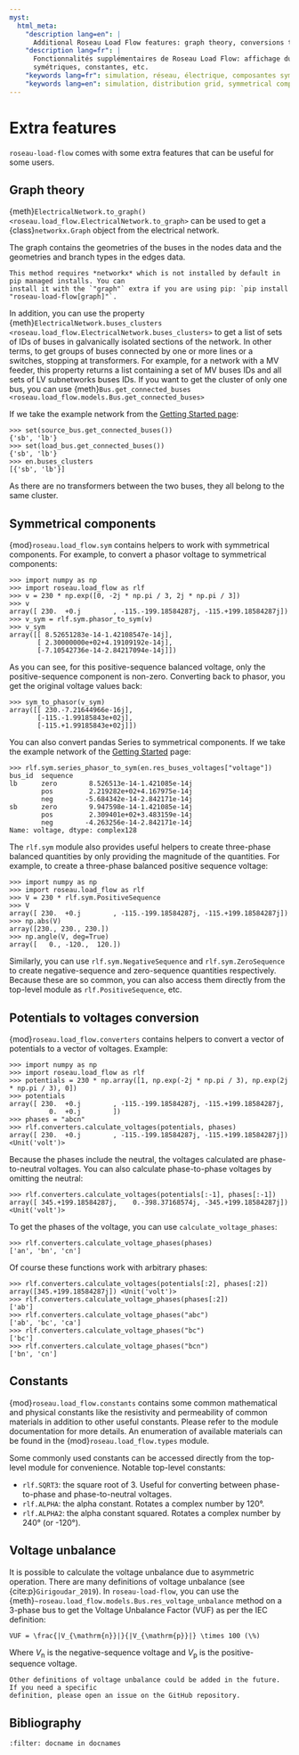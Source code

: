 ```yaml
---
myst:
  html_meta:
    "description lang=en": |
      Additional Roseau Load Flow features: graph theory, conversions to symmetrical components, constants, etc.
    "description lang=fr": |
      Fonctionnalités supplémentaires de Roseau Load Flow: affichage du graphe, conversions vers des composantes
      symétriques, constantes, etc.
    "keywords lang=fr": simulation, réseau, électrique, composantes symétriques, conversions
    "keywords lang=en": simulation, distribution grid, symmetrical components, conversion
---
```


# Extra features

`roseau-load-flow` comes with some extra features that can be useful for some users.

## Graph theory

{meth}`ElectricalNetwork.to_graph() <roseau.load_flow.ElectricalNetwork.to_graph>` can be used to
get a {class}`networkx.Graph` object from the electrical network.

The graph contains the geometries of the buses in the nodes data and the geometries and branch
types in the edges data.

```{note}
This method requires *networkx* which is not installed by default in pip managed installs. You can
install it with the `"graph"` extra if you are using pip: `pip install "roseau-load-flow[graph]"`.
```

In addition, you can use the property
{meth}`ElectricalNetwork.buses_clusters <roseau.load_flow.ElectricalNetwork.buses_clusters>` to
get a list of sets of IDs of buses in galvanically isolated sections of the network. In other terms,
to get groups of buses connected by one or more lines or a switches, stopping at transformers. For
example, for a network with a MV feeder, this property returns a list containing a set of MV buses
IDs and all sets of LV subnetworks buses IDs. If you want to get the cluster of only one bus, you
can use {meth}`Bus.get_connected_buses <roseau.load_flow.models.Bus.get_connected_buses>`

If we take the example network from the [Getting Started page](gs-creating-network):

```pycon
>>> set(source_bus.get_connected_buses())
{'sb', 'lb'}
>>> set(load_bus.get_connected_buses())
{'sb', 'lb'}
>>> en.buses_clusters
[{'sb', 'lb'}]
```

As there are no transformers between the two buses, they all belong to the same cluster.

## Symmetrical components

{mod}`roseau.load_flow.sym` contains helpers to work with symmetrical components. For example, to
convert a phasor voltage to symmetrical components:

```pycon
>>> import numpy as np
>>> import roseau.load_flow as rlf
>>> v = 230 * np.exp([0, -2j * np.pi / 3, 2j * np.pi / 3])
>>> v
array([ 230.  +0.j        , -115.-199.18584287j, -115.+199.18584287j])
>>> v_sym = rlf.sym.phasor_to_sym(v)
>>> v_sym
array([[ 8.52651283e-14-1.42108547e-14j],
       [ 2.30000000e+02+4.19109192e-14j],
       [-7.10542736e-14-2.84217094e-14j]])
```

As you can see, for this positive-sequence balanced voltage, only the positive-sequence component
is non-zero. Converting back to phasor, you get the original voltage values back:

```pycon
>>> sym_to_phasor(v_sym)
array([[ 230.-7.21644966e-16j],
       [-115.-1.99185843e+02j],
       [-115.+1.99185843e+02j]])
```

You can also convert pandas Series to symmetrical components. If we take the example network of the
[Getting Started](Getting_Started.md) page:

```pycon
>>> rlf.sym.series_phasor_to_sym(en.res_buses_voltages["voltage"])
bus_id  sequence
lb      zero        8.526513e-14-1.421085e-14j
        pos         2.219282e+02+4.167975e-14j
        neg        -5.684342e-14-2.842171e-14j
sb      zero        9.947598e-14-1.421085e-14j
        pos         2.309401e+02+3.483159e-14j
        neg        -4.263256e-14-2.842171e-14j
Name: voltage, dtype: complex128
```

The `rlf.sym` module also provides useful helpers to create three-phase balanced quantities by only
providing the magnitude of the quantities. For example, to create a three-phase balanced positive
sequence voltage:

```pycon
>>> import numpy as np
>>> import roseau.load_flow as rlf
>>> V = 230 * rlf.sym.PositiveSequence
>>> V
array([ 230.  +0.j        , -115.-199.18584287j, -115.+199.18584287j])
>>> np.abs(V)
array([230., 230., 230.])
>>> np.angle(V, deg=True)
array([   0., -120.,  120.])
```

Similarly, you can use `rlf.sym.NegativeSequence` and `rlf.sym.ZeroSequence` to create negative-sequence
and zero-sequence quantities respectively. Because these are so common, you can also access them
directly from the top-level module as `rlf.PositiveSequence`, etc.

## Potentials to voltages conversion

{mod}`roseau.load_flow.converters` contains helpers to convert a vector of potentials to a vector of
voltages. Example:

```pycon
>>> import numpy as np
>>> import roseau.load_flow as rlf
>>> potentials = 230 * np.array([1, np.exp(-2j * np.pi / 3), np.exp(2j * np.pi / 3), 0])
>>> potentials
array([ 230.  +0.j        , -115.-199.18584287j, -115.+199.18584287j,
          0.  +0.j        ])
>>> phases = "abcn"
>>> rlf.converters.calculate_voltages(potentials, phases)
array([ 230.  +0.j        , -115.-199.18584287j, -115.+199.18584287j]) <Unit('volt')>
```

Because the phases include the neutral, the voltages calculated are phase-to-neutral voltages.
You can also calculate phase-to-phase voltages by omitting the neutral:

```pycon
>>> rlf.converters.calculate_voltages(potentials[:-1], phases[:-1])
array([ 345.+199.18584287j,    0.-398.37168574j, -345.+199.18584287j]) <Unit('volt')>
```

To get the phases of the voltage, you can use `calculate_voltage_phases`:

```pycon
>>> rlf.converters.calculate_voltage_phases(phases)
['an', 'bn', 'cn']
```

Of course these functions work with arbitrary phases:

```pycon
>>> rlf.converters.calculate_voltages(potentials[:2], phases[:2])
array([345.+199.18584287j]) <Unit('volt')>
>>> rlf.converters.calculate_voltage_phases(phases[:2])
['ab']
>>> rlf.converters.calculate_voltage_phases("abc")
['ab', 'bc', 'ca']
>>> rlf.converters.calculate_voltage_phases("bc")
['bc']
>>> rlf.converters.calculate_voltage_phases("bcn")
['bn', 'cn']
```

## Constants

{mod}`roseau.load_flow.constants` contains some common mathematical and physical constants like the
resistivity and permeability of common materials in addition to other useful constants. Please refer
to the module documentation for more details. An enumeration of available materials can be found in
the {mod}`roseau.load_flow.types` module.

Some commonly used constants can be accessed directly from the top-level module for convenience.
Notable top-level constants:

- `rlf.SQRT3`: the square root of 3. Useful for converting between phase-to-phase and phase-to-neutral
  voltages.
- `rlf.ALPHA`: the alpha constant. Rotates a complex number by 120°.
- `rlf.ALPHA2`: the alpha constant squared. Rotates a complex number by 240° (or -120°).

## Voltage unbalance

It is possible to calculate the voltage unbalance due to asymmetric operation. There are many
definitions of voltage unbalance (see {cite:p}`Girigoudar_2019`). In `roseau-load-flow`, you can
use the {meth}`~roseau.load_flow.models.Bus.res_voltage_unbalance` method on a 3-phase bus to get
the Voltage Unbalance Factor (VUF) as per the IEC definition:

```{math}
VUF = \frac{|V_{\mathrm{n}}|}{|V_{\mathrm{p}}|} \times 100 (\%)
```

Where $V_{\mathrm{n}}$ is the negative-sequence voltage and $V_{\mathrm{p}}$ is the positive-sequence voltage.

```{note}
Other definitions of voltage unbalance could be added in the future. If you need a specific
definition, please open an issue on the GitHub repository.
```

## Bibliography

```{bibliography}
:filter: docname in docnames
```
